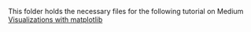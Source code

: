 This folder holds the necessary files for the following tutorial on Medium
<br />
[Visualizations with matplotlib](https://towardsdatascience.com/visualizations-with-matplotlib-4809394ea223)

